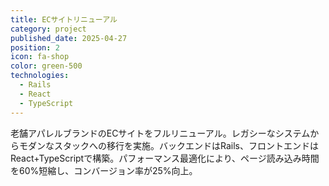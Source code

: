 ```yaml
---
title: ECサイトリニューアル
category: project
published_date: 2025-04-27
position: 2
icon: fa-shop
color: green-500
technologies:
  - Rails
  - React
  - TypeScript
---
```


老舗アパレルブランドのECサイトをフルリニューアル。レガシーなシステムからモダンなスタックへの移行を実施。バックエンドはRails、フロントエンドはReact+TypeScriptで構築。パフォーマンス最適化により、ページ読み込み時間を60%短縮し、コンバージョン率が25%向上。
